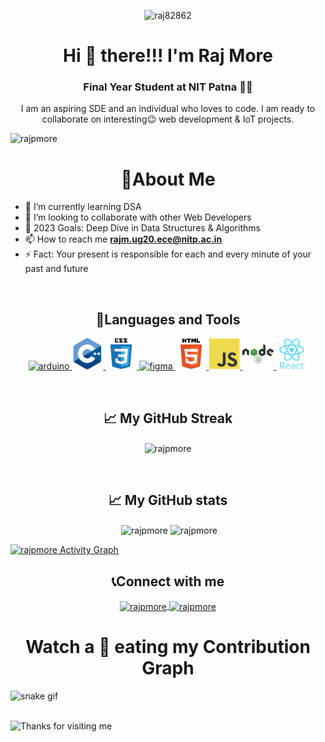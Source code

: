 <p align="center"><img src="https://github.com/rajpmore/RaJ/blob/main/46207-programmer.gif" alt="raj82862" width="250" height="250" /></a></p>
<h1 align="center">Hi 👋 there!!! I'm Raj More</h1>
<h3 align="center">Final Year Student at NIT Patna 👨‍🎓</h3>

<p align="center" >I am an aspiring SDE and an individual who loves to code. I am ready to collaborate on interesting😉 web development & IoT projects. </p>

<p align="left"> <img src="https://komarev.com/ghpvc/?username=rajpmore&label=Profile%20views&color=0e75b6&style=flat" alt="rajpmore" /> </p>

<h1 align="center">👦About Me</h1>

- 🌱 I’m currently learning DSA
- 👯 I’m looking to collaborate with other Web Developers
- 🥅 2023 Goals: Deep Dive in Data Structures & Algorithms
- 📫 How to reach me **rajm.ug20.ece@nitp.ac.in**
- ⚡ Fact: Your present is responsible for each and every minute of your past and future
 
<br/>
<h2 align="center">	📝Languages and Tools</h2>

<p align="center"> <a href="https://www.arduino.cc/" target="_blank"> <img src="https://cdn.worldvectorlogo.com/logos/arduino-1.svg" alt="arduino" width="50" height="50"/> </a> <a href="https://www.w3schools.com/cpp/" target="_blank"> <img src="https://raw.githubusercontent.com/devicons/devicon/master/icons/cplusplus/cplusplus-original.svg" alt="cplusplus" width="50" height="50"/> </a> <a href="https://www.w3schools.com/css/" target="_blank"> <img src="https://raw.githubusercontent.com/devicons/devicon/master/icons/css3/css3-original-wordmark.svg" alt="css3" width="50" height="50"/> </a> <a href="https://www.figma.com/" target="_blank"> <img src="https://www.vectorlogo.zone/logos/figma/figma-icon.svg" alt="figma" width="50" height="50"/> </a> <a href="https://www.w3.org/html/" target="_blank"> <img src="https://raw.githubusercontent.com/devicons/devicon/master/icons/html5/html5-original-wordmark.svg" alt="html5" width="50" height="50"/> </a> <a href="https://developer.mozilla.org/en-US/docs/Web/JavaScript" target="_blank"> <img src="https://raw.githubusercontent.com/devicons/devicon/master/icons/javascript/javascript-original.svg" alt="javascript" width="50" height="50"/> </a> <a href="https://nodejs.org" target="_blank"> <img src="https://raw.githubusercontent.com/devicons/devicon/master/icons/nodejs/nodejs-original-wordmark.svg" alt="nodejs" width="50" height="50"/> </a> <a href="https://reactjs.org/" target="_blank"> <img src="https://raw.githubusercontent.com/devicons/devicon/master/icons/react/react-original-wordmark.svg" alt="react" width="50" height="50"/></a> </p>

<br>
<h2 align="center"> 📈 My GitHub Streak</h2>
<p align="center"><img align="center" src="https://github-readme-streak-stats.herokuapp.com/?user=rajpmore&theme=radical" alt="rajpmore" /></p><br/>
<h2 align="center"> 📈 My GitHub stats</h2>

<p align="center" >&nbsp;<img align="center" src="https://github-readme-stats.vercel.app/api?username=rajpmore&show_icons=true&locale=en&theme=radical" alt="rajpmore" />
<img align="center" margin="0.5rem" src="https://github-readme-stats.vercel.app/api/top-langs?username=rajpmore&show_icons=true&locale=en&layout=compact&theme=radical" alt="rajpmore" /></p>

<a href="https://github.com/rajpmore/github-readme-activity-graph"><img border-radius="10px" alt="rajpmore Activity Graph" src="https://activity-graph.herokuapp.com/graph?username=rajpmore&bg_color=0D1117&color=5BCDEC&line=5BCDEC&point=FFFFFF&hide_border=true" /></a>

<h2 align="center">	📞Connect with me</h2>

<p align="center"> <a href="https://twitter.com/rajpmore" target="_blank"> <img align="center" src="https://raw.githubusercontent.com/rahuldkjain/github-profile-readme-generator/master/src/images/icons/Social/twitter.svg" alt="rajpmore" height="30" width="40" /> </a> <a href="https://www.linkedin.com/in/rajpmore/" target="_blank"> <img align="center" src="https://raw.githubusercontent.com/rahuldkjain/github-profile-readme-generator/master/src/images/icons/Social/linked-in-alt.svg" alt="rajpmore" height="25" width="32" /> </a> </p>
<h1 align = 'Center'>Watch a 🐍 eating my Contribution Graph</h1>

![snake gif](https://github.com/rajpmore/rajpmore/blob/output/github-contribution-grid-snake.gif)

<br>

<img height="120" alt="Thanks for visiting me" width="100%" src="https://raw.githubusercontent.com/BrunnerLivio/brunnerlivio/master/images/marquee.svg" />
